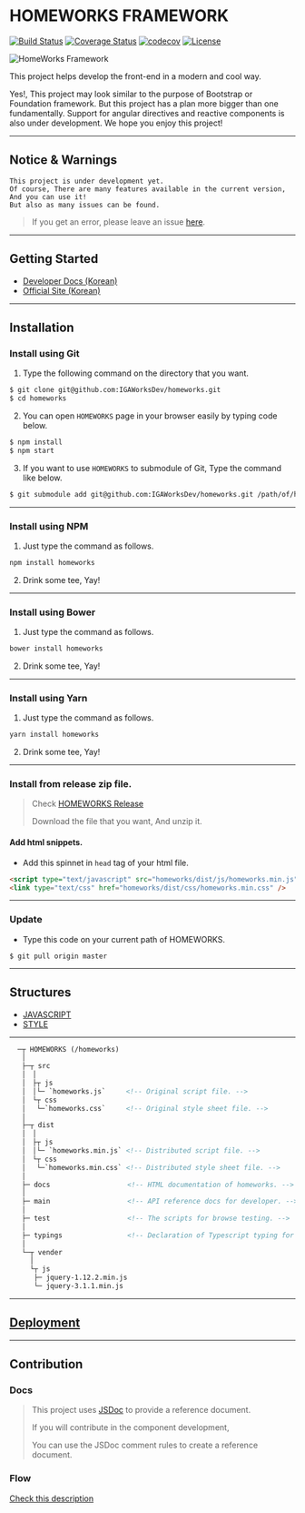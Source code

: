 # HOMEWORKS FRAMEWORK

[![Build Status](https://travis-ci.org/IGAWorksDev/homeworks.svg?branch=master)](https://travis-ci.org/IGAWorksDev/homeworks)
[![Coverage Status](https://coveralls.io/repos/github/IGAWorksDev/homeworks/badge.svg?branch=master)](https://coveralls.io/github/IGAWorksDev/homeworks?branch=master)
[![codecov](https://codecov.io/gh/IGAWorksDev/homeworks/branch/master/graph/badge.svg?token=viTgpBkL7A)](https://codecov.io/gh/IGAWorksDev/homeworks)
[![License](https://img.shields.io/badge/License-Apache%202.0-blue.svg)](https://opensource.org/licenses/Apache-2.0)

![HomeWorks Framework](https://s3.ap-northeast-2.amazonaws.com/homeworks.igaworks.com/main/src/images/homeworks_cover.png)

This project helps develop the front-end in a modern and cool way.

Yes!, This project may look similar to the purpose of Bootstrap or Foundation framework. But this project has a plan more bigger than one fundamentally. Support for angular directives and reactive components is also under development. We hope you enjoy this project!

----

## Notice & Warnings

```plaintext
This project is under development yet.
Of course, There are many features available in the current version, And you can use it!
But also as many issues can be found.
```

> If you get an error, please leave an issue [here](https://github.com/IGAWorksDev/homeworks/issues).

----

## Getting Started

- [Developer Docs (Korean)](https://kennethanceyer.gitbooks.io/homeworks-framework-wiki/content/index.html)
- [Official Site (Korean)](http://homeworks.igaworks.com/main/docs/index.html)

----

## Installation

### Install using Git

1. Type the following command on the directory that you want.

 ```bash
$ git clone git@github.com:IGAWorksDev/homeworks.git
$ cd homeworks
```

2. You can open `HOMEWORKS` page in your browser easily by typing code below.

 ```bash
$ npm install
$ npm start
```

3. If you want to use `HOMEWORKS` to submodule of Git, Type the command like below.

 ```bash
$ git submodule add git@github.com:IGAWorksDev/homeworks.git /path/of/homeworks
```

----

### Install using NPM

1. Just type the command as follows.

 ```bash
npm install homeworks
```

2. Drink some tee, Yay!

----

### Install using Bower

1. Just type the command as follows.

 ```bash
bower install homeworks
```

2. Drink some tee, Yay!

----

### Install using Yarn

1. Just type the command as follows.

 ```bash
yarn install homeworks
```

2. Drink some tee, Yay!

----

### Install from release zip file.

> Check [HOMEWORKS Release](https://github.com/IGAWorksDev/homeworks/releases)
>
> Download the file that you want, And unzip it.

#### Add html snippets.

- Add this spinnet in `head` tag of your html file.

```html
<script type="text/javascript" src="homeworks/dist/js/homeworks.min.js"></script>
<link type="text/css" href="homeworks/dist/css/homeworks.min.css" />
```

----

### Update

- Type this code on your current path of HOMEWORKS.

 ```shell
$ git pull origin master
```

----
 
## Structures

- [JAVASCRIPT](https://kennethanceyer.gitbooks.io/homeworks-framework-wiki/content/JAVASCRIPT/) 
- [STYLE](https://kennethanceyer.gitbooks.io/homeworks-framework-wiki/content/STYLE/)

----

```html
  ─┬ HOMEWORKS (/homeworks)
   │
   ├─┬ src
   │　│ 
   │　├┬ js
   │　│└─ `homeworks.js`     <!-- Original script file. -->
   │　└┬ css
   │　 └─`homeworks.css`     <!-- Original style sheet file. -->
   │
   ├─┬ dist
   │　│ 
   │　├┬ js
   │　│└─ `homeworks.min.js` <!-- Distributed script file. -->
   │　└┬ css
   │　 └─`homeworks.min.css` <!-- Distributed style sheet file. -->
   │
   ├─ docs                   <!-- HTML documentation of homeworks. -->
   │
   ├─ main                   <!-- API reference docs for developer. -->
   │
   ├─ test                   <!-- The scripts for browse testing. -->
   │
   ├─ typings                <!-- Declaration of Typescript typing for Angular -->
   │
   └─┬ vender
     │
     └┬ js
      ├─ jquery-1.12.2.min.js
      └─ jquery-3.1.1.min.js
```

----

## [Deployment](https://kennethanceyer.gitbooks.io/homeworks-framework-wiki/content/DEVELOPMENT/DEPLOY.html)

----

## Contribution

### Docs
 
> This project uses [JSDoc](http://usejsdoc.org/) to provide a reference document.
>
> If you will contribute in the component development,
>
> You can use the JSDoc comment rules to create a reference document.
 
### Flow
 
 [Check this description](https://kennethanceyer.gitbooks.io/homeworks-framework-wiki/content/DEVELOPMENT/FLOW.html)
